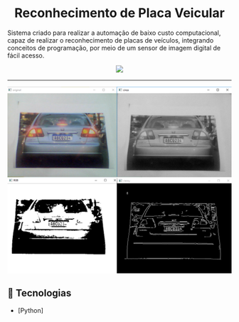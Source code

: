 <h1 align="center"> Reconhecimento de Placa Veicular</h1>

<p align="center">

Sistema criado para realizar a automação de baixo custo computacional, capaz de realizar o reconhecimento de placas de veículos, 
integrando conceitos de programação, por meio de um sensor de imagem digital de fácil acesso.<br>
</p>

<p align="center">
    <img src="https://raw.githubusercontent.com/talita-moraes/Reconhecimento_Placa/main/gif_execucao.gif">
   </br>
   <hr>
    <img src="https://raw.githubusercontent.com/talita-moraes/Reconhecimento_Placa/main/plot.png">
</p>

## :rocket: Tecnologias

- [Python]

